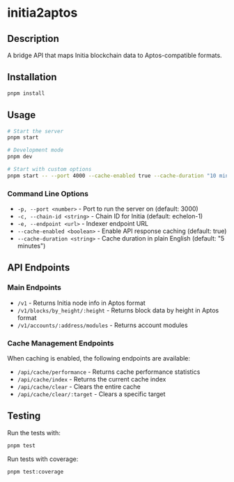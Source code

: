 # initia2aptos

## Description

A bridge API that maps Initia blockchain data to Aptos-compatible formats.

## Installation

```bash
pnpm install
```

## Usage

```bash
# Start the server
pnpm start

# Development mode
pnpm dev

# Start with custom options
pnpm start -- --port 4000 --cache-enabled true --cache-duration "10 minutes"
```

### Command Line Options

- `-p, --port <number>` - Port to run the server on (default: 3000)
- `-c, --chain-id <string>` - Chain ID for Initia (default: echelon-1)
- `-e, --endpoint <url>` - Indexer endpoint URL
- `--cache-enabled <boolean>` - Enable API response caching (default: true)
- `--cache-duration <string>` - Cache duration in plain English (default: "5 minutes")

## API Endpoints

### Main Endpoints

- `/v1` - Returns Initia node info in Aptos format
- `/v1/blocks/by_height/:height` - Returns block data by height in Aptos format
- `/v1/accounts/:address/modules` - Returns account modules

### Cache Management Endpoints

When caching is enabled, the following endpoints are available:

- `/api/cache/performance` - Returns cache performance statistics
- `/api/cache/index` - Returns the current cache index
- `/api/cache/clear` - Clears the entire cache
- `/api/cache/clear/:target` - Clears a specific target

## Testing

Run the tests with:

```bash
pnpm test
```

Run tests with coverage:

```bash
pnpm test:coverage
```

